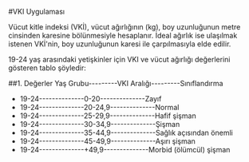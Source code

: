 #VKI Uygulaması

Vücut kitle indeksi (VKİ), vücut ağırlığının (kg), boy uzunluğunun metre cinsinden karesine bölünmesiyle hesaplanır.
İdeal ağırlık ise ulaşılmak istenen VKİ'nin, boy uzunluğunun karesi ile çarpılmasıyla elde edilir.

19-24 yaş arasındaki yetişkinler için VKI ve vücut ağırlığı değerlerini gösteren tablo şöyledir:

##1. Değerler
Yaş Grubu---------VKI Aralığı---------Sınıflandırma
* 19-24--------------0-20--------------Zayıf
* 19-24--------------20-24,9--------------Normal
* 19-24--------------25-29,9--------------Hafif şişman
* 19-24--------------30-34,9--------------Şişman
* 19-24--------------35-44,9--------------Sağlık açısından önemli
* 19-24--------------45-49,9--------------Aşırı şişman
* 19-24--------------+49,9--------------Morbid (ölümcül) şişman